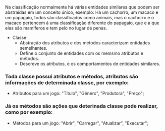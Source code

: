 Na classificação normalmente há várias entidades similares que podem ser abstraídas em um conceito único, exemplo: Há um cachorro, um macaco e um papagaio, todos são classificados como animais, mas o cachorro e o macaco pertencem á uma classificação diferente do papagaio, que e a que eles são mamíferos e tem pelo no lugar de penas.

* Classe:
  - Abstração dos atributos e dos métodos caracterizam entidades semelhantes.
  - Define o conjunto de entidades com os memsmo atributos e métodos.
  - Descreve os atributos, e os comportamentos de entidades similares.

### Toda classe possui atributos e métodos, atributos são informações de determinada classe, por exemplo:

  - Atributos para um jogo: "Título", "Gênero", "Produtora", "Preço";

### Já os métodos são ações que deterinada classe pode realizar, como por exemplo:

  - Métodos para um jogo: "Abrir", "Carregar", "Atualizar", "Executar";
